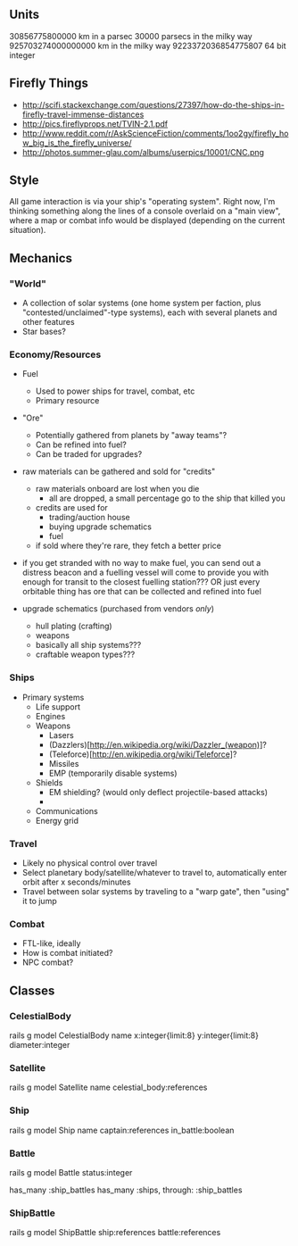 ## Units

30856775800000			km in a parsec
30000					parsecs in the milky way
925703274000000000		km in the milky way
9223372036854775807		64 bit integer


## Firefly Things

* http://scifi.stackexchange.com/questions/27397/how-do-the-ships-in-firefly-travel-immense-distances
* http://pics.fireflyprops.net/TVIN-2.1.pdf
* http://www.reddit.com/r/AskScienceFiction/comments/1oo2gy/firefly_how_big_is_the_firefly_universe/
* http://photos.summer-glau.com/albums/userpics/10001/CNC.png


## Style

All game interaction is via your ship's "operating system". Right now, I'm thinking something along the lines of a console overlaid on a "main view", where a map or combat info would be displayed (depending on the current situation).


## Mechanics

### "World"

* A collection of solar systems (one home system per faction, plus "contested/unclaimed"-type systems), each with several planets and other features
* Star bases?


### Economy/Resources

* Fuel
	* Used to power ships for travel, combat, etc
	* Primary resource
* "Ore"
	* Potentially gathered from planets by "away teams"?
	* Can be refined into fuel?
	* Can be traded for upgrades?


* raw materials can be gathered and sold for "credits"
	* raw materials onboard are lost when you die
		* all are dropped, a small percentage go to the ship that killed you
	* credits are used for
		* trading/auction house
		* buying upgrade schematics
		* fuel
	* if sold where they're rare, they fetch a better price
* if you get stranded with no way to make fuel, you can send out a distress beacon and a fuelling vessel will come to provide you with enough for transit to the closest fuelling station??? OR just every orbitable thing has ore that can be collected and refined into fuel
* upgrade schematics (purchased from vendors _only_)
	* hull plating (crafting)
	* weapons
	* basically all ship systems???
	* craftable weapon types???


### Ships

* Primary systems
	* Life support
	* Engines
	* Weapons
		* Lasers
		* (Dazzlers)[http://en.wikipedia.org/wiki/Dazzler_(weapon)]?
		* (Teleforce)[http://en.wikipedia.org/wiki/Teleforce]?
		* Missiles
		* EMP (temporarily disable systems)
	* Shields
		* EM shielding? (would only deflect projectile-based attacks)
		* 
	* Communications
	* Energy grid


### Travel

* Likely no physical control over travel
* Select planetary body/satellite/whatever to travel to, automatically enter orbit after x seconds/minutes
* Travel between solar systems by traveling to a "warp gate", then "using" it to jump


### Combat

* FTL-like, ideally
* How is combat initiated?
* NPC combat?


## Classes

### CelestialBody

rails g model CelestialBody name x:integer{limit:8} y:integer{limit:8} diameter:integer


### Satellite

rails g model Satellite name celestial_body:references


### Ship

rails g model Ship name captain:references in_battle:boolean


### Battle

rails g model Battle status:integer

has_many :ship_battles
has_many :ships, through: :ship_battles


### ShipBattle

rails g model ShipBattle ship:references battle:references


